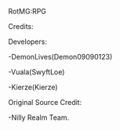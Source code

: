 RotMG:RPG

Credits:

Developers:

-DemonLives(Demon09090123)
  
-Vuala(SwyftLoe) 
  
-Kierze(Kierze) 

Original Source Credit:

-Nilly Realm Team.
  




